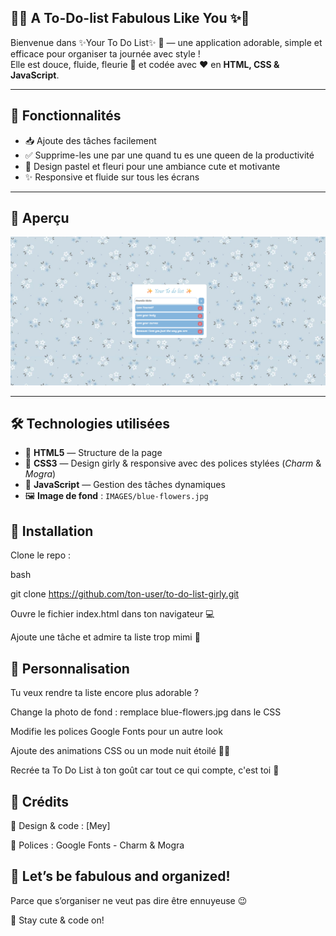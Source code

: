 ## 💖✨ A To-Do-list Fabulous Like You ✨💖

Bienvenue dans ✨Your To Do List✨ 🌸 — une application adorable, simple et efficace pour organiser ta journée avec style !  
Elle est douce, fluide, fleurie 🌼 et codée avec ❤️ en **HTML, CSS & JavaScript**.

---

## 🎀 Fonctionnalités

- 📥 Ajoute des tâches facilement
- ✅ Supprime-les une par une quand tu es une queen de la productivité
- 🎨 Design pastel et fleuri pour une ambiance cute et motivante
- ✨ Responsive et fluide sur tous les écrans

---

## 🌷 Aperçu

<img src="IMAGES/demo-todolist.png" alt="Aperçu visuel de la To-Do List girly" width="600" />

---

## 🛠️ Technologies utilisées

- 💅 **HTML5** — Structure de la page
- 🎨 **CSS3** — Design girly & responsive avec des polices stylées (_Charm_ & _Mogra_)
- 🧠 **JavaScript** — Gestion des tâches dynamiques
- 🖼️ **Image de fond** : `IMAGES/blue-flowers.jpg`

## 💌 Installation

Clone le repo :

bash

git clone https://github.com/ton-user/to-do-list-girly.git

Ouvre le fichier index.html dans ton navigateur 💻

Ajoute une tâche et admire ta liste trop mimi 💖

## 🧁 Personnalisation

Tu veux rendre ta liste encore plus adorable ?

Change la photo de fond : remplace blue-flowers.jpg dans le CSS

Modifie les polices Google Fonts pour un autre look

Ajoute des animations CSS ou un mode nuit étoilé 🌙✨

Recrée ta To Do List à ton goût car tout ce qui compte, c'est toi 🌸

## 🫶 Crédits

🌸 Design & code : [Mey]

🎨 Polices : Google Fonts - Charm & Mogra

## 🌟 Let’s be fabulous and organized!

Parce que s’organiser ne veut pas dire être ennuyeuse 😉

💋 Stay cute & code on!
